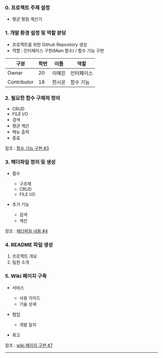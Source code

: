 ### **0. 프로젝트 주제 설정**
- 평균 평점 계산기


### **1. 개발 환경 설정 및 역할 분담**
   - 프로젝트를 위한 Github Repository 생성   
   - 역할 : 인터페이스 구현(Main 함수) / 함수 기능 구현


| 구분        | 학번 | 이름   | 역할      |   
|-------------|-----|--------|-----------|   
| Owner       | 20  | 이예은 | 인터페이스 |
| Contributor | 18  | 한시온 | 함수 기능  |


### **2. 필요한 함수 구체적 정의**
- CRUD
- FILE I/O
- 검색
- 평균 계산
- 메뉴 출력
- 종료

참조 : [함수 기능 구현 #3](https://github.com/22000546/2021OSSL_TeamProject/issues/3)


### **3. 헤더파일 정의 및 생성**

- 필수
  * 구조체
  * CRUD
  * FILE I/O

- 추가 기능
  * 검색
  * 계산

참조 : [헤더파일 내용 #4](https://github.com/22000546/2021OSSL_TeamProject/issues/4)


### **4. README 파일 생성**

1. 프로젝트 개요
2. 팀원 소개

### **5. Wiki 페이지 구축**

- 서비스

  * 사용 가이드
  * 기술 상세

- 협업
  * 개발 일지

- 회고

참조 : [wiki 페이지 구현 #7](https://github.com/22000546/2021OSSL_TeamProject/issues/7)

---